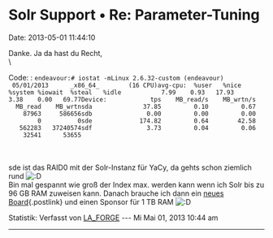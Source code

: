 Solr Support • Re: Parameter-Tuning
===================================

Date: 2013-05-01 11:44:10

Danke. Ja da hast du Recht,\
\

Code: 
:   `endeavour:# iostat -mLinux 2.6.32-custom (endeavour)         05/01/2013      _x86_64_        (16 CPU)avg-cpu:  %user   %nice %system %iowait  %steal   %idle           7.99    0.93   17.93    3.38    0.00   69.77Device:            tps    MB_read/s    MB_wrtn/s    MB_read    MB_wrtnsda              37.85         0.10         0.67      87963     586656sdb               0.00         0.00         0.00          0          0sde             174.82         0.64        42.58     562283   37240574sdf               3.73         0.04         0.06      32541      53655`

\
\
sde ist das RAID0 mit der Solr-Instanz für YaCy, da gehts schon ziemlich
rund
![:D](http://forum.yacy-websuche.de/images/smilies/icon_e_biggrin.gif "Very Happy")\
Bin mal gespannt wie groß der Index max. werden kann wenn ich Solr bis
zu 96 GB RAM zuweisen kann. Danach brauche ich dann ein [neues
Board](http://www.supermicro.com/products/motherboard/Xeon/C600/X9QR7-TF_.cfm){.postlink}
und einen Sponsor für 1 TB RAM
![:D](http://forum.yacy-websuche.de/images/smilies/icon_e_biggrin.gif "Very Happy")

Statistik: Verfasst von
[LA\_FORGE](http://forum.yacy-websuche.de/memberlist.php?mode=viewprofile&u=324)
--- Mi Mai 01, 2013 10:44 am

------------------------------------------------------------------------
